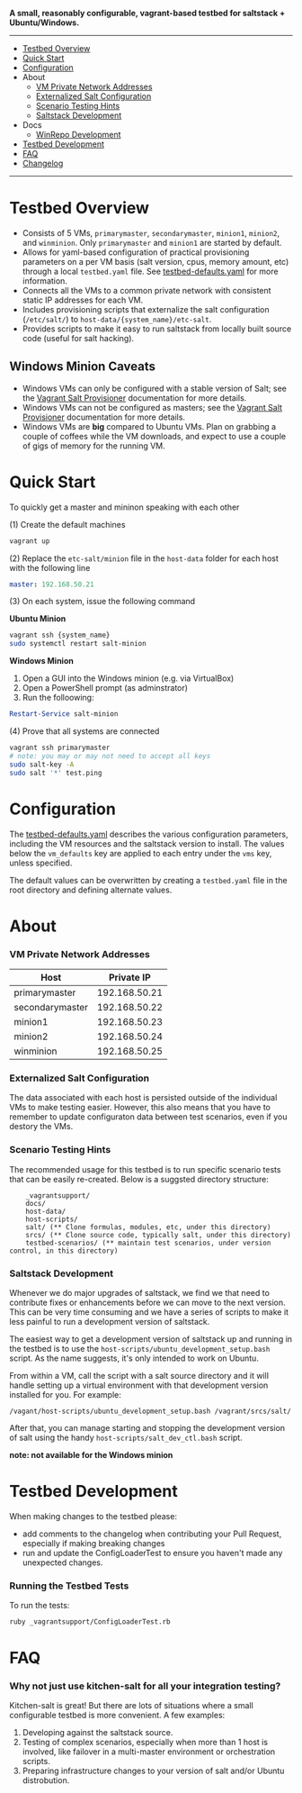 __A small, reasonably configurable, vagrant-based testbed for saltstack + Ubuntu/Windows.__

---

* [Testbed Overview](#testbed-overview)
* [Quick Start](#quick-start)
* [Configuration](#configuration)
* About
	* [VM Private Network Addresses](#vm-private-network-addresses)
	* [Externalized Salt Configuration](#externalized-salt-configuration)
	* [Scenario Testing Hints](#scenario-testing-hints)
	* [Saltstack Development](#saltstack-development)
* Docs
	* [WinRepo Development](docs/using_winrepo.md)
* [Testbed Development](#testbed-development)
* [FAQ](#faq)
* [Changelog](CHANGELOG.md)

---

# Testbed Overview

* Consists of 5 VMs, `primarymaster`, `secondarymaster`, `minion1`, `minion2`, and `winminion`. Only `primarymaster` and `minion1` are started by default.
* Allows for yaml-based configuration of practical provisioning parameters on a per VM basis (salt version, cpus, memory amount, etc) through a local `testbed.yaml` file. See [testbed-defaults.yaml](testbed-defaults.yaml) for more information.
* Connects all the VMs to a common private network with consistent static IP addresses for each VM.
* Includes provisioning scripts that externalize the salt configuration (`/etc/salt/`) to `host-data/{system_name}/etc-salt`. 
* Provides scripts to make it easy to run saltstack from locally built source code (useful for salt hacking).

## Windows Minion Caveats

* Windows VMs can only be configured with a stable version of Salt; see the [Vagrant Salt Provisioner](https://www.vagrantup.com/docs/provisioning/salt.html) documentation for more details.
 * Windows VMs can not be configured as masters; see the [Vagrant Salt Provisioner](https://www.vagrantup.com/docs/provisioning/salt.html) documentation for more details.
 * Windows VMs are **big** compared to Ubuntu VMs. Plan on grabbing a couple of coffees while the VM downloads, and expect to use a couple of gigs of memory for the running VM. 

# Quick Start

To quickly get a master and mininon speaking with each other

(1) Create the default machines

```bash
vagrant up
```

(2) Replace the `etc-salt/minion` file in the `host-data` folder for each host with the following line 

```yaml
master: 192.168.50.21
```

(3) On each system, issue the following command

**Ubuntu Minion**

```bash
vagrant ssh {system_name}
sudo systemctl restart salt-minion
```

**Windows Minion**

1. Open a GUI into the Windows minion (e.g. via VirtualBox)
2. Open a PowerShell prompt (as adminstrator)
3. Run the folloowing:

```powershell
Restart-Service salt-minion
```

(4) Prove that all systems are connected

```bash
vagrant ssh primarymaster
# note: you may or may not need to accept all keys
sudo salt-key -A
sudo salt '*' test.ping
```

# Configuration

The [testbed-defaults.yaml](testbed-defaults.yaml) describes the various configuration parameters, including the VM resources and the saltstack version to install. The values below the `vm_defaults` key are applied to each entry under the `vms` key, unless specified.

The default values can be overwritten by creating a `testbed.yaml` file in the root directory and defining alternate values.

# About

### VM Private Network Addresses

| Host            | Private IP    |
|-----------------|---------------|
| primarymaster   | 192.168.50.21 |
| secondarymaster | 192.168.50.22 |
| minion1         | 192.168.50.23 |
| minion2         | 192.168.50.24 |
| winminion       | 192.168.50.25 |

### Externalized Salt Configuration

The data associated with each host is persisted outside of the individual VMs to make testing easier. However, this also means that you have to remember to update configuraton data between test scenarios, even if you destory the VMs.

### Scenario Testing Hints

The recommended usage for this testbed is to run specific scenario tests that can be easily re-created. Below is a suggsted directory structure:

```
	_vagrantsupport/
	docs/
	host-data/
	host-scripts/
	salt/ (** Clone formulas, modules, etc, under this directory)
	srcs/ (** Clone source code, typically salt, under this directory)
	testbed-scenarios/ (** maintain test scenarios, under version control, in this directory) 
```


### Saltstack Development

Whenever we do major upgrades of saltstack, we find we that need to contribute fixes or enhancements before we can move to the next version. This can be very time consuming and we have a series of scripts to make it less painful to run a development version of saltstack.

The easiest way to get a development version of saltstack up and running in the testbed is to use the `host-scripts/ubuntu_development_setup.bash` script. As the name suggests, it's only intended to work on Ubuntu. 

From within a VM, call the script with a salt source directory and it will handle setting up a virtual environment with that development version installed for you. For example:

```
/vagant/host-scripts/ubuntu_development_setup.bash /vagrant/srcs/salt/
```

 After that, you can manage starting and stopping the development version of salt using the handy `host-scripts/salt_dev_ctl.bash` script.

 **note: not available for the Windows minion**

# Testbed Development

When making changes to the testbed please:

* add comments to the changelog when contributing your Pull Request, especially if making breaking changes
* run and update the ConfigLoaderTest to ensure you haven't made any unexpected changes.

### Running the Testbed Tests

To run the tests:

```bash
ruby _vagrantsupport/ConfigLoaderTest.rb 
```

# FAQ

### Why not just use kitchen-salt for all your integration testing?

Kitchen-salt is great! But there are lots of situations where a small configurable testbed is more convenient. A few examples:

1. Developing against the saltstack source.
2. Testing of complex scenarios, especially when more than 1 host is involved, like failover in a multi-master environment or orchestration scripts.
3. Preparing infrastructure changes to your version of salt and/or Ubuntu distrobution.

